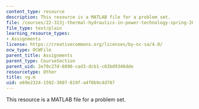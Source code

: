 ```yaml
---
content_type: resource
description: This resource is a MATLAB file for a problem set.
file: /courses/22-313j-thermal-hydraulics-in-power-technology-spring-2007/e69e232415923607819fa4f0b9c4d787_vg.m
file_type: text/plain
learning_resource_types:
- Assignments
license: https://creativecommons.org/licenses/by-nc-sa/4.0/
ocw_type: OCWFile
parent_title: Assignments
parent_type: CourseSection
parent_uid: 2e70c27d-6890-cad3-dcb1-c63bd9346dde
resourcetype: Other
title: vg.m
uid: e69e2324-1592-3607-819f-a4f0b9c4d787
---
```

This resource is a MATLAB file for a problem set.